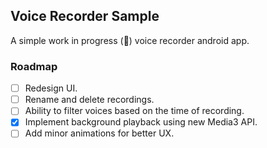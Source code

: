 ## Voice Recorder Sample
A  simple work in progress (🚧) voice recorder android app.
### Roadmap
* [ ] Redesign UI.
* [ ] Rename and delete recordings.
* [ ] Ability to filter voices based on the time of recording.
* [x] Implement background playback using new Media3 API.
* [ ] Add minor animations for better UX.
